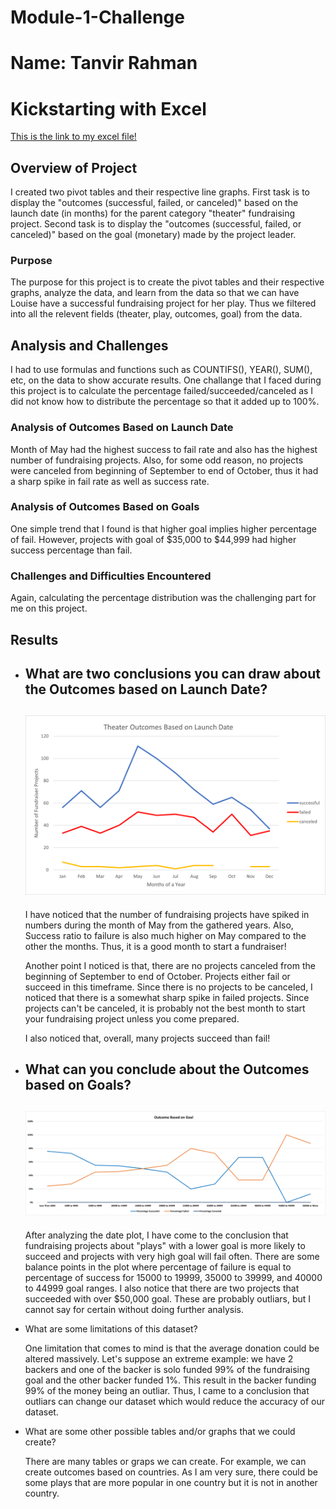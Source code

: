 # Module-1-Challenge
# Name: Tanvir Rahman

# Kickstarting with Excel
[This is the link to my excel file!](/Module_1_Challenge/Crowdfunding_Analysis_Challenge/Kickstarter_Challenge.xlsx)
## Overview of Project
I created two pivot tables and their respective line graphs. First task is to display the "outcomes (successful, failed, or canceled)" based on the launch date (in months) for the parent category "theater" fundraising project. Second task is to display the "outcomes (successful, failed, or canceled)" based on the goal (monetary) made by the project leader.
### Purpose
The purpose for this project is to create the pivot tables and their respective graphs, analyze the data, and learn from the data so that we can have Louise have a successful fundraising project for her play. Thus we filtered into all the relevent fields (theater, play, outcomes, goal) from the data.  
## Analysis and Challenges
I had to use formulas and functions such as COUNTIFS(), YEAR(), SUM(), etc, on the data to show accurate results. One challange that I faced during this project is to calculate the percentage failed/succeeded/canceled as I did not know how to distribute the percentage so that it added up to 100%.  
### Analysis of Outcomes Based on Launch Date
Month of May had the highest success to fail rate and also has the highest number of fundraising projects. Also, for some odd reason, no projects were canceled from beginning of September to end of October, thus it had a sharp spike in fail rate as well as success rate. 
### Analysis of Outcomes Based on Goals
One simple trend that I found is that higher goal implies higher percentage of fail. However, projects with goal of $35,000 to $44,999 had higher success percentage than fail.   
### Challenges and Difficulties Encountered
Again, calculating the percentage distribution was the challenging part for me on this project. 
## Results
- What are two conclusions you can draw about the Outcomes based on Launch Date?
    ---
    ![Theater_Outcomes_vs_Launch](/Module_1_Challenge/Resource/Theater_Outcomes_vs_Launch.png)
    ---
    I have noticed that the number of fundraising projects have spiked in numbers during the month of May from the gathered years. Also, Success ratio to failure is also much higher on May compared to the other the months. Thus, it is a good month to start a fundraiser! 

    Another point I noticed is that, there are no projects canceled from the beginning of September to end of October. Projects either fail or succeed in this timeframe. Since there is no projects to be canceled, I noticed that there is a somewhat sharp spike in failed projects. Since projects can't be canceled, it is probably not the best month to start your fundraising project unless you come prepared. 

    I also noticed that, overall, many projects succeed than fail!
    

- What can you conclude about the Outcomes based on Goals?
    ---
    ![Theater_Outcomes_vs_Launch](/Module_1_Challenge/Resource/Outcomes_vs_Goals.png)
    ---
    After analyzing the date plot, I have come to the conclusion that fundraising projects about "plays" with a lower goal is more likely to succeed and projects with very high goal will fail often. There are some balance points in the plot where percentage of failure is equal to percentage of success for 15000 to 19999, 35000 to 39999, and 40000 to 44999 goal ranges. I also notice that there are two projects that succeeded with over $50,000 goal. These are probably outliars, but I cannot say for certain without doing further analysis. 

- What are some limitations of this dataset?

    One limitation that comes to mind is that the average donation could be altered massively. Let's suppose an extreme example: we have 2 backers and one of the backer is solo funded 99% of the fundraising goal and the other backer funded 1%. This result in the backer funding 99% of the money being an outliar. Thus, I came to a conclusion that outliars can change our dataset which would reduce the accuracy of our dataset. 

- What are some other possible tables and/or graphs that we could create?

    There are many tables or graps we can create. For example, we can create outcomes based on countries. As I am very sure, there could be some plays that are more popular in one country but it is not in another country. 
